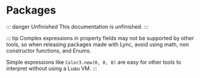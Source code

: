 # Packages
::: danger Unfinished
This documentation is unfinished.
:::

::: tip
Complex expressions in property fields may not be supported by other tools, so when releasing packages made with Lync, avoid using math, non constructor functions, and Enums.

Simple expressions like `Color3.new(0, 0, 0)` are easy for other tools to interpret without using a Luau VM.
:::
